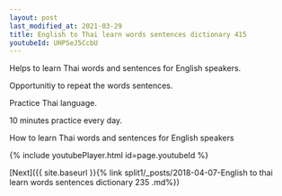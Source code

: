 ```yaml
---
layout: post
last_modified_at: 2021-03-29
title: English to Thai learn words sentences dictionary 415 
youtubeId: UHPSeJ5CcbU
---
```

 
 
Helps to learn Thai words and sentences for English speakers.

Opportunitiy to repeat the words sentences. 

Practice Thai language. 
 
10 minutes practice every day. 
 
How to learn Thai words and sentences for English speakers 
 
{% include youtubePlayer.html id=page.youtubeId %}
 
 
[Next]({{ site.baseurl }}{% link  split1/_posts/2018-04-07-English to thai learn words sentences dictionary 235 .md%})
 
